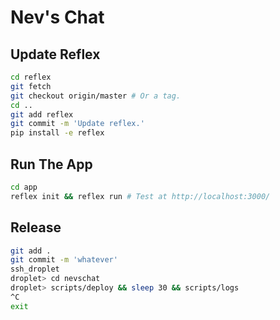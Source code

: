 # Nev's Chat

## Update Reflex

```bash
cd reflex
git fetch
git checkout origin/master # Or a tag.
cd ..
git add reflex
git commit -m 'Update reflex.'
pip install -e reflex
```

## Run The App

```bash
cd app
reflex init && reflex run # Test at http://localhost:3000/
```

## Release

```bash
git add .
git commit -m 'whatever'
ssh_droplet
droplet> cd nevschat
droplet> scripts/deploy && sleep 30 && scripts/logs
^C
exit
```
